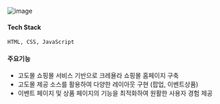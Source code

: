 ![image](/about/projects/coin_crayola_img.jpg)

#### Tech Stack
```
HTML, CSS, JavaScript
```

#### 주요기능
- 고도몰 쇼핑몰 서비스 기반으로 크레욜라 쇼핑몰 홈페이지 구축
- 고도몰 제공 소스를 활용하여 다양한 레이아웃 구현 (팝업, 이벤트상품)
- 이벤트 페이지 및 상품 페이지의 기능을 최적화하여 원활한 사용자 경험 제공
